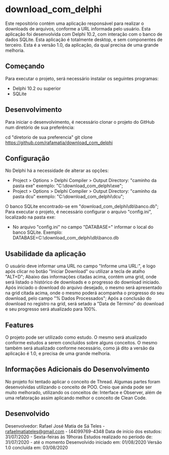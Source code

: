 # download_com_delphi
Este repositório contém uma aplicação responsável para realizar o downloads de arquivos, conforme a URL informada pelo usuário.
Esta aplicação foi desenvolvida com Delphi 10.2, com interação com o banco de dados SQLite.
Esta aplicação é totalmente desktop, e sem componentes de terceiro.
Esta é a versão 1.0, da aplicação, da qual precisa de uma grande melhoria.

## Começando
Para executar o projeto, será necessário instalar os seguintes programas:
- Delphi 10.2 ou superior
- SQLite

## Desenvolvimento
Para iniciar o desenvolvimento, é necessário clonar o projeto do GitHub num diretório de sua preferência:

cd "diretorio de sua preferencia"
git clone https://github.com/rafamatia/download_com_delphi

## Configuração
No Delphi há a necessidade de alterar as opções:
- Project > Options > Delphi Compiler > Output Directory: "caminho da pasta exe" exemplo: "C:\download_com_delphi\exe\";
- Project > Options > Delphi Compiler > Output Directory: "caminho da pasta dcu" exemplo: "C:\download_com_delphi\dcu\";

O banco SQLite encontrado-se em "download_com_delphi\db\banco.db";
Para executar o projeto, é necessário configurar o arquivo "config.ini", localizado na pasta exe:
- No arquivo "config.ini" no campo "DATABASE=" informar o local do banco SQLite. Exemplo: DATABASE=C:\download_com_delphi\db\banco.db

## Usabilidade da aplicação
O usuário deve informar uma URL no campo "Informe uma URL:", e logo após clicar no botão "Iniciar Download" ou utilizar a tecla de atalho "ALT+D";
Abaixo das informações citadas acima, contém uma grid, onde será listado o histórico de downloads e o progresso do download iniciado.
Após iniciado o download do arquivo desejado, o mesmo será apresentado na grid citada acima, onde o mesmo poderá acompanha o progresso do seu download, pelo campo "% Dados Processados";
Após a conclusão do download no registro na grid, será setado a "Data de Término" do download e seu progresso será atualizado para 100%.

## Features
O projeto pode ser utilizado como estudo.
O mesmo será atualizado conforme estudos a serem concluídos sobre alguns conceitos.
O mesmo também será atualizado conforme necessário, como já dito a versão da aplicação é 1.0, e precisa de uma grande melhoria.

## Informações Adicionais do Desenvolvimento
No projeto foi tentado aplicar o conceito de Thread.
Algumas partes foram desenvolvidas utilizando o conceito de POO. 
Creio que ainda pode ser muito melhorado, utilizando os conceitos de: Interface e Observer, além de uma refatoração assim aplicando melhor o conceito de Clean Code.


## Desenvolvido
Desenvolvedor: Rafael José Matia de Sá Teles - rafaelmatiateles@gmail.com - (44)99769-4348
Data de início dos estudos: 31/07/2020 - Sexta-feiras às 19horas
Estudos realizado no período de: 31/07/2020 - até o momento
Desenvolvido iniciado em: 01/08/2020
Versão 1.0 concluída em: 03/08/2020




